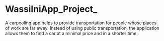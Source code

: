 # WassilniApp_Project_
A carpooling app helps to provide transportation for people whose places of work are far away. Instead of using public transportation, the application allows them to find a car at a minimal price and in a shorter time.
